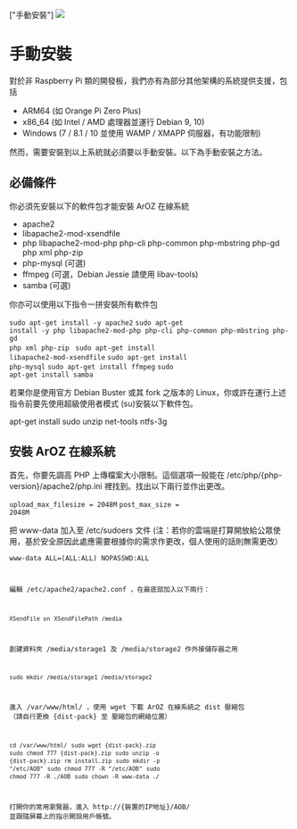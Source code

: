 ["手動安裝"]
<img class="ts fluid image" src="img/maninstall.png">

# 手動安裝
對於非 Raspberry Pi 類的開發板，我們亦有為部分其他架構的系統提供支援，包括
- ARM64 (如 Orange Pi Zero Plus)
- x86_64 (如 Intel / AMD 處理器並運行 Debian 9, 10)
- Windows (7 / 8.1 / 10 並使用 WAMP / XMAPP 伺服器，有功能限制)

然而，需要安裝到以上系統就必須要以手動安裝。以下為手動安裝之方法。

## 必備條件
你必須先安裝以下的軟件包才能安裝 ArOZ 在線系統
- apache2
- libapache2-mod-xsendfile
- php libapache2-mod-php php-cli php-common php-mbstring php-gd php xml php-zip
- php-mysql (可選)
- ffmpeg (可選，Debian Jessie 請使用 libav-tools)
- samba (可選)

你亦可以使用以下指令一拼安裝所有軟件包

<code>sudo apt-get install -y apache2</code>
<code>sudo apt-get install -y php libapache2-mod-php php-cli php-common php-mbstring php-gd php xml php-zip </code>
<code>sudo apt-get install libapache2-mod-xsendfile</code>
<code>sudo apt-get install php-mysql</code>
<code>sudo apt-get install ffmpeg</code>
<code>sudo apt-get install samba</code>


若果你是使用官方 Debian Buster 或其 fork 之版本的 Linux，你或許在運行上述指令前要先使用超級使用者模式 (su)安裝以下軟件包。

apt-get install sudo unzip net-tools ntfs-3g


## 安裝 ArOZ 在線系統
首先，你要先調高 PHP 上傳檔案大小限制。這個選項一般能在  /etc/php/{php-version}/apache2/php.ini 裡找到。找出以下兩行並作出更改。

<code>upload_max_filesize = 2048M</code>
<code>post_max_size = 2048M</code>

  
把 www-data 加入至 /etc/sudoers 文件 (注：若你的雲端是打算開放給公眾使用，基於安全原因此處應需要根據你的需求作更改，個人使用的話則無需更改）

<code>www-data ALL=(ALL:ALL) NOPASSWD:ALL

  
編輯 /etc/apache2/apache2.conf ，在最底部加入以下兩行：

<code>XSendFile on</code>
<code>XSendFilePath /media</code>

  
創建資料夾 /media/storage1 及 /media/storage2 作外接儲存器之用

<code>sudo mkdir /media/storage1 /media/storage2</code>

  
進入 /var/www/html/ ，使用 wget 下載 ArOZ 在線系統之 dist 壓縮包 （請自行更換 {dist-pack} 至 壓縮包的網絡位置）

<code>cd /var/www/html/</code>
<code>sudo wget {dist-pack}.zip</code>
<code>sudo chmod 777 {dist-pack}.zip</code>
<code>sudo unzip -o {dist-pack}.zip</code>
<code>rm install.zip</code>
<code>sudo mkdir -p "/etc/AOB"</code>
<code>sudo chmod 777 -R "/etc/AOB"</code>
<code>sudo chmod 777 -R ./AOB</code>
<code>sudo chown -R www-data ./</code>

  
打開你的常用瀏覽器，進入 http://{裝置的IP地址}/AOB/ 並跟隨屏幕上的指示開設用戶帳號。